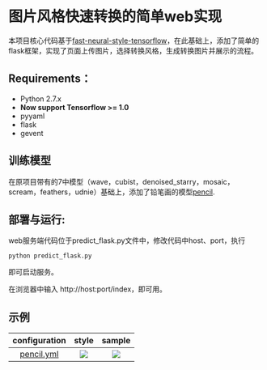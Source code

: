 # 图片风格快速转换的简单web实现

本项目核心代码基于[fast-neural-style-tensorflow](https://github.com/hzy46/fast-neural-style-tensorflow)，在此基础上，添加了简单的flask框架，实现了页面上传图片，选择转换风格，生成转换图片并展示的流程。

## Requirements：
- Python 2.7.x
- <b>Now support Tensorflow >= 1.0</b>
- pyyaml
- flask
- gevent

## 训练模型
在原项目带有的7中模型（wave，cubist，denoised_starry，mosaic，scream，feathers，udnie）基础上，添加了铅笔画的模型[pencil]().


## 部署与运行:

web服务端代码位于predict_flask.py文件中，修改代码中host、port，执行

```
python predict_flask.py
```
即可启动服务。

在浏览器中输入 http://host:port/index，即可用。

## 示例
| configuration | style | sample |
| :---: | :----: | :----: |
| [pencil.yml](https://github.com/hzy46/fast-neural-style-tensorflow/blob/master/conf/wave.yml) |![](https://github.com/hzy46/fast-neural-style-tensorflow/blob/master/img/results/style_wave.jpg)|  ![](https://github.com/hzy46/fast-neural-style-tensorflow/blob/master/img/results/wave.jpg)  |



